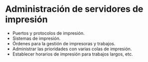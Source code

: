 # Administración de servidores de impresión
- Puertos y protocolos de impresión.
- Sistemas de impresión.
- Órdenes para la gestión de impresoras y trabajos.
- Administrar las prioridades con varias colas de impresión.
- Establecer horarios de impresión para trabajos largos, etc. 
